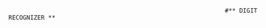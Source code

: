                                                                 #** DIGIT RECOGNIZER ** 
                                                                
